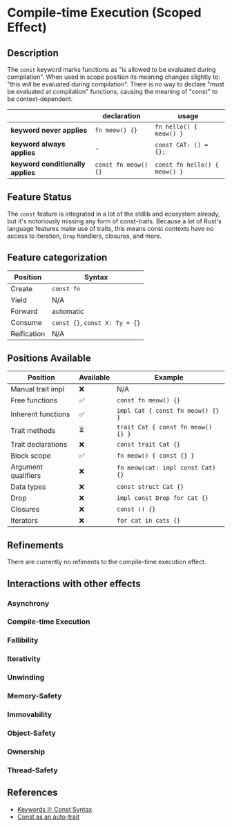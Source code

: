 # Compile-time Execution (Scoped Effect)
## Description

The `const` keyword marks functions as "is allowed to be evaluated during
compilation". When used in scope position its meaning changes slightly to: "this
_will_ be evaluated during compilation". There is no way to declare "must be
evaluated at compilation" functions, causing the meaning of "const" to be
context-dependent.

|                                   | declaration          | usage                         |
| --------------------------------- | -------------------- | ----------------------------- |
| **keyword never applies**         | `fn meow() {}`       | `fn hello() { meow() }`       |
| **keyword always applies**        | -                    | `const CAT: () = {};`         |
| **keyword conditionally applies** | `const fn meow() {}` | `const fn hello() { meow() }` |

## Feature Status

The `const` feature is integrated in a lot of the stdlib and ecosystem already,
but it's notoriously missing any form of const-traits. Because a lot of Rust's
language features make use of traits, this means const contexts have no access
to iteration, `Drop` handlers, closures, and more.

## Feature categorization

| Position    | Syntax                         |
| ----------- | ------------------------------ |
| Create      | `const fn`                     |
| Yield       | N/A                            |
| Forward     | automatic                      |
| Consume     | `const {}`, `const X: Ty = {}` |
| Reification | N/A                            |

## Positions Available

| Position            | Available | Example                            |
| ------------------- | --------- | ---------------------------------- |
| Manual trait impl   | ❌        | N/A                                |
| Free functions      | ✅        | `const fn meow() {}`               |
| Inherent functions  | ✅        | `impl Cat { const fn meow() {} } ` |
| Trait methods       | ⏳         | `trait Cat { const fn meow() {} }` |
| Trait declarations  | ❌        | `const trait Cat {}`               |
| Block scope         | ✅        | `fn meow() { const {} }`           |
| Argument qualifiers | ❌        | `fn meow(cat: impl const Cat) {}`  |
| Data types          | ❌        | `const struct Cat {}`              |
| Drop                | ❌        | `impl const Drop for Cat {}`       |
| Closures            | ❌        | `const ǀǀ {}`                      |
| Iterators           | ❌        | `for cat in cats {}`               |

## Refinements

There are currently no refiments to the compile-time execution effect.

## Interactions with other effects

### Asynchrony
### Compile-time Execution
### Fallibility
### Iterativity
### Unwinding
### Memory-Safety
### Immovability
### Object-Safety
### Ownership
### Thread-Safety

## References

- [Keywords II: Const Syntax](https://blog.yoshuawuyts.com/const-syntax/)
- [Const as an auto-trait](https://without.boats/blog/const-as-an-auto-trait/)
